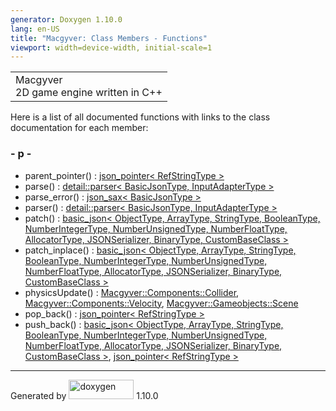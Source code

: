 ```yaml
---
generator: Doxygen 1.10.0
lang: en-US
title: "Macgyver: Class Members - Functions"
viewport: width=device-width, initial-scale=1
---
```


<div id="top">

<div id="titlearea">

<table data-cellspacing="0" data-cellpadding="0">
<colgroup>
<col style="width: 100%" />
</colgroup>
<tbody>
<tr id="projectrow" class="odd">
<td id="projectalign"><div id="projectname">
Macgyver
</div>
<div id="projectbrief">
2D game engine written in C++
</div></td>
</tr>
</tbody>
</table>

</div>

<div id="main-nav">

</div>

</div>

<div class="contents">

<div class="textblock">

Here is a list of all documented functions with links to the class
documentation for each member:

</div>

### <span id="index_p"></span>- p -

- parent_pointer() : <a href="classjson__pointer.html#aa03c0c1206e171342d27a4583258858b"
  class="el">json_pointer&lt; RefStringType &gt;</a>
- parse() : <a href="classdetail_1_1parser.html#a59f4b745d4aa146bf7a60a30060f592f"
  class="el">detail::parser&lt; BasicJsonType, InputAdapterType &gt;</a>
- parse_error() : <a href="structjson__sax.html#af165920966b60b78e57a2e4d92a63897"
  class="el">json_sax&lt; BasicJsonType &gt;</a>
- parser() : <a href="classdetail_1_1parser.html#a4bb9ea1b0fddb8f46ff987bbf9e54045"
  class="el">detail::parser&lt; BasicJsonType, InputAdapterType &gt;</a>
- patch() : <a href="classbasic__json.html#a145a004c0a2fa5be84b260ecc98ab5d9"
  class="el">basic_json&lt; ObjectType, ArrayType, StringType,
  BooleanType, NumberIntegerType, NumberUnsignedType, NumberFloatType,
  AllocatorType, JSONSerializer, BinaryType, CustomBaseClass &gt;</a>
- patch_inplace() : <a href="classbasic__json.html#a693812b31e106dec9166e93d8f6dd7d7"
  class="el">basic_json&lt; ObjectType, ArrayType, StringType,
  BooleanType, NumberIntegerType, NumberUnsignedType, NumberFloatType,
  AllocatorType, JSONSerializer, BinaryType, CustomBaseClass &gt;</a>
- physicsUpdate() : <a
  href="struct_macgyver_1_1_components_1_1_collider.html#aad7474e6ec63640ed22524e3b9ea6583"
  class="el">Macgyver::Components::Collider</a>, <a
  href="struct_macgyver_1_1_components_1_1_velocity.html#ad8764d2b6fb7ec17365e0205308e0d61"
  class="el">Macgyver::Components::Velocity</a>, <a
  href="class_macgyver_1_1_gameobjects_1_1_scene.html#ab639051b72eb45680720f0646972dd68"
  class="el">Macgyver::Gameobjects::Scene</a>
- pop_back() : <a href="classjson__pointer.html#a662118b470c87a1b564946c2602c49ce"
  class="el">json_pointer&lt; RefStringType &gt;</a>
- push_back() : <a href="classbasic__json.html#a3d13acce4e49e0d5ee768643a7b89010"
  class="el">basic_json&lt; ObjectType, ArrayType, StringType,
  BooleanType, NumberIntegerType, NumberUnsignedType, NumberFloatType,
  AllocatorType, JSONSerializer, BinaryType, CustomBaseClass &gt;</a>,
  <a href="classjson__pointer.html#adbe97f9c00a221fb7be88d940b39a24f"
  class="el">json_pointer&lt; RefStringType &gt;</a>

</div>

------------------------------------------------------------------------

<span class="small">Generated
by [<img src="doxygen.svg" class="footer" width="104" height="31"
alt="doxygen" />](https://www.doxygen.org/index.html) 1.10.0</span>
